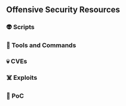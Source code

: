 ## Offensive Security Resources

### :alien: Scripts
### :round_pushpin: Tools and Commands
### :skull: CVEs
### :skull_and_crossbones: Exploits
### :space_invader: PoC

